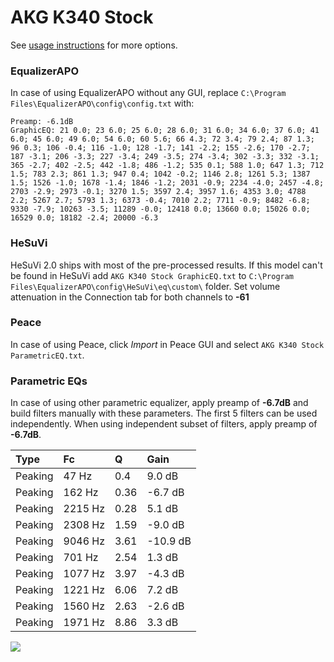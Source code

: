 # AKG K340 Stock
See [usage instructions](https://github.com/jaakkopasanen/AutoEq#usage) for more options.

### EqualizerAPO
In case of using EqualizerAPO without any GUI, replace `C:\Program Files\EqualizerAPO\config\config.txt`
with:
```
Preamp: -6.1dB
GraphicEQ: 21 0.0; 23 6.0; 25 6.0; 28 6.0; 31 6.0; 34 6.0; 37 6.0; 41 6.0; 45 6.0; 49 6.0; 54 6.0; 60 5.6; 66 4.3; 72 3.4; 79 2.4; 87 1.3; 96 0.3; 106 -0.4; 116 -1.0; 128 -1.7; 141 -2.2; 155 -2.6; 170 -2.7; 187 -3.1; 206 -3.3; 227 -3.4; 249 -3.5; 274 -3.4; 302 -3.3; 332 -3.1; 365 -2.7; 402 -2.5; 442 -1.8; 486 -1.2; 535 0.1; 588 1.0; 647 1.3; 712 1.5; 783 2.3; 861 1.3; 947 0.4; 1042 -0.2; 1146 2.8; 1261 5.3; 1387 1.5; 1526 -1.0; 1678 -1.4; 1846 -1.2; 2031 -0.9; 2234 -4.0; 2457 -4.8; 2703 -2.9; 2973 -0.1; 3270 1.5; 3597 2.4; 3957 1.6; 4353 3.0; 4788 2.2; 5267 2.7; 5793 1.3; 6373 -0.4; 7010 2.2; 7711 -0.9; 8482 -6.8; 9330 -7.9; 10263 -3.5; 11289 -0.0; 12418 0.0; 13660 0.0; 15026 0.0; 16529 0.0; 18182 -2.4; 20000 -6.3
```

### HeSuVi
HeSuVi 2.0 ships with most of the pre-processed results. If this model can't be found in HeSuVi add
`AKG K340 Stock GraphicEQ.txt` to `C:\Program Files\EqualizerAPO\config\HeSuVi\eq\custom\` folder.
Set volume attenuation in the Connection tab for both channels to **-61**

### Peace
In case of using Peace, click *Import* in Peace GUI and select `AKG K340 Stock ParametricEQ.txt`.

### Parametric EQs
In case of using other parametric equalizer, apply preamp of **-6.7dB** and build filters manually
with these parameters. The first 5 filters can be used independently.
When using independent subset of filters, apply preamp of **-6.7dB**.

| Type    | Fc      |    Q | Gain     |
|:--------|:--------|:-----|:---------|
| Peaking | 47 Hz   | 0.4  | 9.0 dB   |
| Peaking | 162 Hz  | 0.36 | -6.7 dB  |
| Peaking | 2215 Hz | 0.28 | 5.1 dB   |
| Peaking | 2308 Hz | 1.59 | -9.0 dB  |
| Peaking | 9046 Hz | 3.61 | -10.9 dB |
| Peaking | 701 Hz  | 2.54 | 1.3 dB   |
| Peaking | 1077 Hz | 3.97 | -4.3 dB  |
| Peaking | 1221 Hz | 6.06 | 7.2 dB   |
| Peaking | 1560 Hz | 2.63 | -2.6 dB  |
| Peaking | 1971 Hz | 8.86 | 3.3 dB   |

![](https://raw.githubusercontent.com/jaakkopasanen/AutoEq/master/results/innerfidelity/sbaf-serious/AKG%20K340%20Stock/AKG%20K340%20Stock.png)